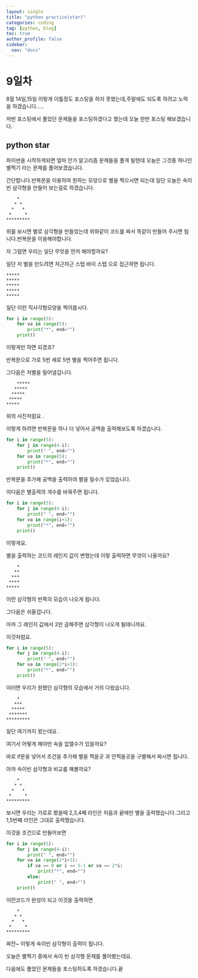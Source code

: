 ```yaml
---
layout: single
title: "python practice(star)"
categories: coding
tag: [python, blog]
toc: true
author_profile: false
sidebar:
  nav: "docs"
---
```


# 9일차

8월 14일,15일 이렇게 이틀정도 포스팅을 하지 못했는데,주말에도 되도록 하려고 노력을 하겠습니다.....

저번 포스팅에서 풀었던 문제들을 포스팅하겠다고 했는데 오늘 한번 포스팅 해보겠습니다.

## python star

파이썬을 시작하게되면 얼마 안가 알고리즘 문제들을 풀게 될텐데 오늘은 그것중 하나인 별찍기 라는 문제를 풀어보겠습니다.

간단합니다.반복문을 이용하여 원하는 모양으로 별을 찍으시면 되는데 일단 오늘은 속이 빈 삼각형을 만들어 보는걸로 하겠습니다.

```
    *
   * *
  *   *
 *     *
*********
```

위를 보시면 별로 삼각형을 만들었는데 위와같이 코드를 짜서 똑같이 만들어 주시면 됩니다.반복문을 이용해야합니다.

자 그럼면 우리는 일단 무엇을 먼저 해야할까요?

일단 저 별을 만드려면 차근차근 스텝 바이 스텝 으로 접근하면 됩니다.

```
*****
*****
*****
*****
*****
```

일단 이런 직사각형모양을 찍어봅시다.

```python
for i in range(5):
    for va in range(5):
        print("*", end="")
    print()
```

이렇게만 하면 되겠죠?

반복문으로 가로 5번 세로 5번 별을 찍어주면 됩니다.

그다음은 저별을 밀어낼겁니다.

```
    *****
   *****
  *****
 *****
*****
```

위의 사진처럼요 .

이렇게 하려면 반복문을 하나 더 넣어서 공백을 출력해보도록 하겠습니다.

```python
for i in range(5):
    for j in range(4-i):
        print(" ", end="")
    for va in range(5):
        print("*", end="")
    print()
```

반복문을 추가해 공백을 출력하여 별을 밀수가 있었습니다.

이다음은 별출력의 개수를 바꿔주면 됩니다.

```python
for i in range(5):
    for j in range(4-i):
        print(" ", end="")
    for va in range(i+1):
        print("*", end="")
    print()
```

 이렇게요.

별을 출력하는 코드의 레인지 값이 변했는데 이렇 출력하면 무엇이 나올까요?

```
    *
   **
  ***
 ****
*****
```

이런 삼각형의 반쪽의 모습이 나오게 됩니다.

그다음은 쉬울겁니다.

아까 그 레인지 값에서  2만 곱해주면 삼각형이 나오게 될테니까요.

이것처럼요.

```python
for i in range(5):
    for j in range(4-i):
        print(" ", end="")
    for va in range(2*i+1):
        print("*", end="")
    print()
```

이러면 우리가 원했던 삼각형의 모습에서 거의 다왔습니다.

```
    *
   ***
  *****
 *******
*********
```

일단 여기까지 왔는데요 .

여기서 어떻게 해야만 속을 없앨수가 있을까요?

바로 if문을 넣어서 조건을 추가해 별을 찍을곳 과  안찍을곳을 구별해서 짜시면 됩니다.

아까 속이빈 삼각형과 비교를 해볼까요?

```
    *
   * *
  *   *
 *     *
*********
```

보시면 우리는 가로로 봤을때 2,3,4째 라인은 처음과 끝에만 별을 출력했습니다.그리고 1,5번째 라인은 그대로 출력했습니다.

이것을 조건으로 만들어보면

```python
for i in range(5):
    for j in range(4-i):
        print(" ", end="")
    for va in range(2*i+1):
        if va == 0 or i == 5-1 or va == 2*i:
            print("*", end="")
        else:
            print(" ", end="")
    print()
```

이런코드가 완성이 되고 이것을 출력하면

```
    *
   * *
  *   *
 *     *
*********
```

짜잔~ 이렇게 속이빈 삼각형이 출력이 됩니다.



오늘은 별찍기 중에서 속이 빈 삼각형 문제를 풀어봤는데요.

다음에도 풀었던 문제들을 포스팅하도록 하겠습니다.끝



























